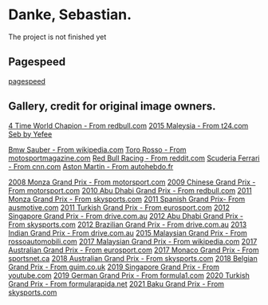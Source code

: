 # Danke, Sebastian.
The project is not finished yet

## Pagespeed
[pagespeed](https://pagespeed.web.dev/analysis/https-dankeseb-vercel-app/7a22kkju66?form_factor=mobile)

## Gallery, credit for original image owners.
[4 Time World Chapion - From redbull.com](https://img.redbull.com/images/q_auto,f_auto/redbullcom/2013/10/28/1331617873485_22/sebastian-vettel-formula-one-indian-grand-prix-fourth-world-championship-celebration)
[2015 Maleysia - From t24.com](https://media-cdn.t24.com.tr/media/stories/2015/09/raw_singapur-grand-prixsinin-kazanani-sebastian-vettel-oldu_491259533.jpg)
[Seb by Yefee](https://dankeseb.vercel.app/images/seb-by-yefee.png)

[Bmw Sauber - From wikipedia.com](https://upload.wikimedia.org/wikipedia/commons/thumb/1/16/Sebastian_Vettel_2007_USA_2.jpg/1200px-Sebastian_Vettel_2007_USA_2.jpg)
[Toro Rosso - From motosportmagazine.com](https://motorsportmagazine.b-cdn.net/wp-content/uploads/2022/08/Toro-Rosso-driver-Sebastian-Vettel-celebrates-taking-pole-for-the-2008-Italian-GP.jpg)
[Red Bull Racing - From reddit.com](https://preview.redd.it/1bzrqfqhqlv51.jpg?width=1080&crop=smart&auto=webp&s=8ae6f3b4a9c9bbaa35614476ad7e90b8d06c47e7)
[Scuderia Ferrari - From cnn.com](https://media.cnn.com/api/v1/images/stellar/prod/170528152024-vettel-monaco-dance.jpg)
[Aston Martin - From autohebdo.fr](https://www.autohebdo.fr/app/uploads/2021/11/00121012_429.jpg)

[2008 Monza Grand Prix - From motorsport.com](https://cdn-2.motorsport.com/images/mgl/2jXrgjN6/s8/podium-race-winner-sebastian-v-1.jpg)
[2009 Chinese Grand Prix - From motorsport.com](https://cdn-9.motorsport.com/images/amp/0Rr3w1B0/s1000/sebastian-vettel-red-bull-raci.jpg)
[2010 Abu Dhabi Grand Prix - From redbull.com](https://img.redbull.com/images/q_auto,f_auto/redbullcom/2013/03/20/1331584494668_1/vettel-celebrates-victory-in-abu-dhabi)
[2011 Monza Grand Prix - From skysports.com](https://e0.365dm.com/11/09/2048x1152/Sebastian-Vettel_2649829.jpg?20110911150219)
[2011 Spanish Grand Prix- From ausmotive.com](https://www.ausmotive.com/F1/2011/SpanishGP-06.jpg)
[2011 Turkish Grand Prix - From eurosport.com](https://imgresizer.eurosport.com/unsafe/1200x0/filters:format(jpeg)/origin-imgresizer.eurosport.com/2011/05/09/719873-21313284-2560-1440.jpg)
[2012 Singapore Grand Prix - From drive.com.au](https://media.drive.com.au/obj/tx_q:50,rs:auto:1920:1080:1/driveau/upload/cms/uploads/QC1xwkHWRVmmBCZkcQSF)
[2012 Abu Dhabi Grand Prix - From skysports.com](https://e0.365dm.com/12/11/2048x1152/Kimi-Raikkonen-Sebastian-Vettel_2856392.jpg?20121105075206)
[2012 Brazilian Grand Prix - From drive.com.au](https://media.drive.com.au/obj/tx_q:50,rs:auto:1920:1080:1/driveau/upload/cms/uploads/NmfqZiQgR9OqPpvDwkH9)
[2013 Indian Grand Prix - From drive.com.au](https://media.drive.com.au/obj/tx_rs:auto:1920:1080:1/driveau/upload/cms/uploads/2TyHIWzKSniqEeJMK6iG)
[2015 Malaysian Grand Prix - From rossoautomobili.com](https://rossoautomobili.com/cdn/shop/articles/Sebastian_Vettel_Malaysia_2015_2_1400x.jpg?v=1607849349)
[2017 Malaysian Grand Prix - From wikipedia.com](https://upload.wikimedia.org/wikipedia/commons/thumb/3/3d/Sebastian_Vettel_2017_Malaysia_FP1_1.jpg/1024px-Sebastian_Vettel_2017_Malaysia_FP1_1.jpg)
[2017 Australian Grand Prix - From eurosport.com](https://imgresizer.eurosport.com/unsafe/1200x0/filters:format(jpeg)/origin-imgresizer.eurosport.com/2017/03/26/2050378-43003047-2560-1440.jpg)
[2017 Monaco Grand Prix - From sportsnet.ca](https://www.sportsnet.ca/wp-content/uploads/2017/07/Sebastian-Vettel-1.jpg)
[2018 Australian Grand Prix - From skysports.com](https://e0.365dm.com/18/03/2048x1152/skysports-sebastian-vettel_4265376.jpg?20180326120213)
[2018 Belgian Grand Prix - From guim.co.uk](https://i.guim.co.uk/img/media/54db937dcd59f001fed6c5072671267b580fb380/172_392_4753_2853/master/4753.jpg?width=1200&height=900&quality=85&auto=format&fit=crop&s=ac2c93d023ad1f2bad9afe96a25a4998)
[2019 Singapore Grand Prix - From youtube.com](https://i.ytimg.com/vi/7bTNb-LT4V8/maxresdefault.jpg)
[2019 German Grand Prix - From formula1.com](https://www.formula1.com/content/dam/fom-website/sutton/2019/Germany/Sunday/1017632213-LAT-20190728-_1ST0801.jpg)
[2020 Turkish Grand Prix - From formularapida.net](https://formularapida.net/wp-content/uploads/2020/11/20052-turkish-gp-sebastian-vettel-race-scaled.jpg)
[2021 Baku Grand Prix - From skysports.com](https://e0.365dm.com/21/06/2048x1152/skysports-sebastian-vettel_5407508.jpg?20210606213856)
